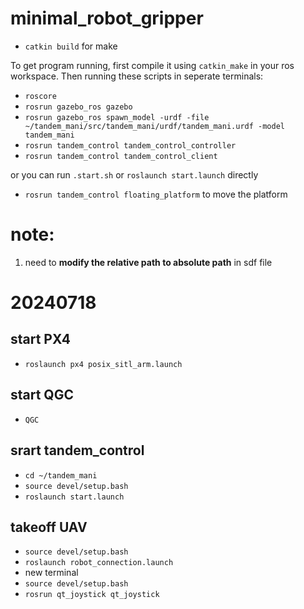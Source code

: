 # minimal_robot_gripper
 - `catkin build` for make

To get program running, first compile it using `catkin_make` in your ros workspace. Then running these scripts in seperate terminals:

  - `roscore`  
  - `rosrun gazebo_ros gazebo`  
  - `rosrun gazebo_ros spawn_model -urdf -file ~/tandem_mani/src/tandem_mani/urdf/tandem_mani.urdf -model tandem_mani`  
  - `rosrun tandem_control tandem_control_controller`  
  - `rosrun tandem_control tandem_control_client`  

or you can run `.start.sh` or `roslaunch start.launch` directly

  - `rosrun tandem_control floating_platform` to move the platform  

# note: 
  1. need to **modify the relative path to absolute path** in sdf file
  
  
# 20240718

  ## start PX4
 - `roslaunch px4 posix_sitl_arm.launch ` 
 
  ## start QGC
 - `QGC` 
 
  ## srart tandem_control
 - `cd ~/tandem_mani`
 - `source devel/setup.bash`
 - `roslaunch start.launch`

  ## takeoff UAV
 - `source devel/setup.bash`
 - `roslaunch robot_connection.launch`
 - new terminal
 - `source devel/setup.bash`
 - `rosrun qt_joystick qt_joystick`
